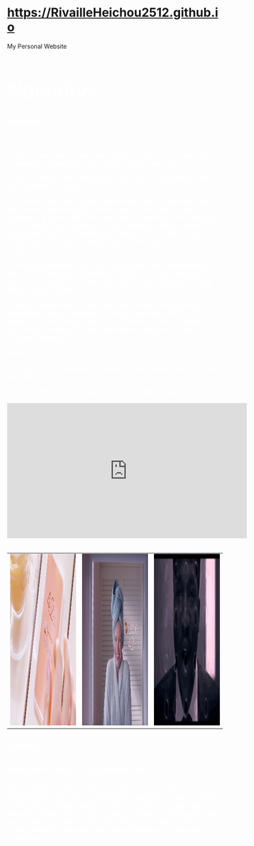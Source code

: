 # https://RivailleHeichou2512.github.io
My Personal Website
<html>
<head>
  <title>Black Mirror</title>
<font face="Comic Sans MS,arial,verdana"><font size=5><font color="white"><P><h1>Nosedive</h1></P></font></font>
</font>
</head>
<body background="maxresdefault.jpg"width=500 >

<body>

<font face="Comic Sans MS,arial,verdana"><font color="white"><p><h2>Analisis</h2></p>

<img src="logo.jpg"width=300 >

<h3><p>1. Do we need an opinion, something to belive, or some kind of knowledge about the limits of technology? and why?</p>

<p>2. Do you think that technology improves our knowledge tools and habilities? and why?</p>  


<p> 1.	I think we do have to get a knowledge and an opinion about the limits of technology.  This way we will be able to make a difference between the pros and cons of any kind of technology. For example,   I can understand very well everything related to Instagram, but also I understand when to start and to stop using it, so I wouldn`t become dependent on this type of social networks.

<p> 2.	I think technology has many advantages and disadvantages for us. For instance, technology has been an excellent tool for medicine, transport, construction and communication among other human needs.</p>

 Through technology we can keep on constructing our own knowledge, ideas, theories, thinking, concepts, etc. So, I`m totally sure that it depends just on us the way we in which we use this technology: in order to stop thinking, or in order to keep on learning?
 </p>

<p>Video</p>

<p>1. What is the relationship in between technology and the truth? and why?</p>
<p>2. Do you think technology can help us make moral decisions?</p>

</h3></font></font>

<iframe width="560" height="315" src="https://www.youtube.com/embed/2kmzdaBgnt0" frameborder="0" allowfullscreen></iframe>
<br></br>
<table>
<td>
<img src="42.gif"width=500 height=400 >
</td>
<td><img src="riemdo4.2.png" width=500 height=400 >
</td>
<td><img src="shout.gif" width=500 height=400 ></td>
</tr>
</table>

<font color="white"><font face="Comic Sans MS,arial,verdana">
<p><h2>Symbol<h2></p>

<img src="img077.jpg"width=300 >

<p><h3>This symbol means that when people are using any kind of social media they can’t be themselves and tend to wear a mask to hide their true personality, a clear example is Lacie from Nosedive (Black Mirror). She pretends to be something she isn’t and doesn’t act like herself, she always acts kind to others even if they make her mad and she does all because of the social networks.

</h3></p>

</font>
</font>



 </body>
</html>
